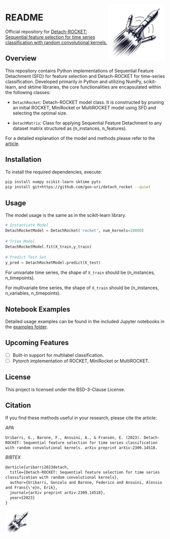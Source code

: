 <img src="logo/detach_logo.png" align="right"
     alt="repo logo" width="180" height="180">

# README
Official repository for [Detach-ROCKET: Sequential feature selection for time series classification with random convolutional kernels.](https://arxiv.org/abs/2309.14518)

## Overview

This repository contains Python implementations of Sequential Feature Detachment (SFD) for feature selection and Detach-ROCKET for time-series classification. Developed primarily in Python and utilizing NumPy, scikit-learn, and sktime libraries, the core functionalities are encapsulated within the following classes:

- `DetachRocket`: Detach-ROCKET model class. It is constructed by pruning an initial ROCKET, MiniRocket or MultiROCKET model using SFD and selecting the optimal size.
  
- `DetachMatrix`: Class for applying Sequential Feature Detachment to any dataset matrix structured as (n_instances, n_features).

For a detailed explanation of the model and methods please refer to the [article](https://arxiv.org/abs/2309.14518).

## Installation

To install the required dependencies, execute:

```bash
pip install numpy scikit-learn sktime pyts
pip install git+https://github.com/gon-uri/detach_rocket --quiet
```

## Usage
The model usage is the same as in the scikit-learn library. 

```python
# Instantiate Model
DetachRocketModel = DetachRocket('rocket', num_kernels=10000)

# Trian Model
DetachRocketModel.fit(X_train,y_train)

# Predict Test Set
y_pred = DetachRocketModel.predict(X_test)
```

For univariate time series, the shape of `X_train` should be (n_instances, n_timepoints).

For multivariate time series, the shape of `X_train` should be (n_instances, n_variables, n_timepoints).

## Notebook Examples

Detailed usage examples can be found in the included Jupyter notebooks in the [examples folder](/examples).

## Upcoming Features

- [ ] Built-in support for multilabel classification.
- [ ] Pytorch implementation of ROCKET, MiniRocket or MultiROCKET.

## License

This project is licensed under the BSD-3-Clause License.

## Citation

If you find these methods useful in your research, please cite the article:

*APA*
```
Uribarri, G., Barone, F., Ansuini, A., & Fransén, E. (2023). Detach-ROCKET: Sequential feature selection for time series classification with random convolutional kernels. arXiv preprint arXiv:2309.14518.
```

*BIBTEX*
```
@article{uribarri2023detach,
  title={Detach-ROCKET: Sequential feature selection for time series classification with random convolutional kernels},
  author={Uribarri, Gonzalo and Barone, Federico and Ansuini, Alessio and Frans{\'e}n, Erik},
  journal={arXiv preprint arXiv:2309.14518},
  year={2023}
}
```

<img src="logo/detach_logo.png" align="centered"
     alt="repo logo" width="80" height="80">

